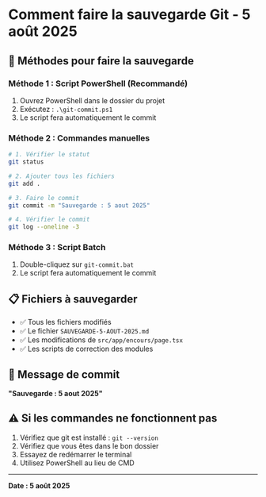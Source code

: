 # Comment faire la sauvegarde Git - 5 août 2025

## 🚀 Méthodes pour faire la sauvegarde

### **Méthode 1 : Script PowerShell (Recommandé)**
1. Ouvrez PowerShell dans le dossier du projet
2. Exécutez : `.\git-commit.ps1`
3. Le script fera automatiquement le commit

### **Méthode 2 : Commandes manuelles**
```bash
# 1. Vérifier le statut
git status

# 2. Ajouter tous les fichiers
git add .

# 3. Faire le commit
git commit -m "Sauvegarde : 5 aout 2025"

# 4. Vérifier le commit
git log --oneline -3
```

### **Méthode 3 : Script Batch**
1. Double-cliquez sur `git-commit.bat`
2. Le script fera automatiquement le commit

## 📋 Fichiers à sauvegarder
- ✅ Tous les fichiers modifiés
- ✅ Le fichier `SAUVEGARDE-5-AOUT-2025.md`
- ✅ Les modifications de `src/app/encours/page.tsx`
- ✅ Les scripts de correction des modules

## 🎯 Message de commit
**"Sauvegarde : 5 aout 2025"**

## ⚠️ Si les commandes ne fonctionnent pas
1. Vérifiez que git est installé : `git --version`
2. Vérifiez que vous êtes dans le bon dossier
3. Essayez de redémarrer le terminal
4. Utilisez PowerShell au lieu de CMD

---
**Date : 5 août 2025** 